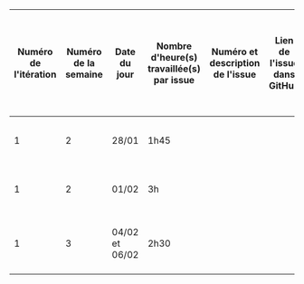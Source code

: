 ﻿| Numéro de l'itération | Numéro de la semaine | Date du jour | Nombre d'heure(s) travaillée(s) par issue | Numéro et description de l'issue | Lien de l'issue dans GitHub | Liste des commentaires pertinents dans les commits de l'issue | Un lien cliquable vers la page en ligne ou le document dans GitHub |
|-----------------------|----------------------|--------------|-------------------------------------|----------------------------------|-----------------------------|---------------------------------------------------------------|--------------------------------------------------------------------|
|               1        |               2       |         28/01     |                 1h45                    |                                  |                             |          Création des maquettes des pages "Paiement" et "Boutique"                                              |                                                                    |
|               1        |            2          |      01/02        |                 3h                    |                                  |                             |            Création de la sidebar_right qui est la sidebar_utilisateur                        |                                                                    |
|               1        |            3          |     04/02 et 06/02         |                2h30                     |                                  |                             |              Création de l'architecture de la BD avec un diagramme de classes                                |                                                                    |
